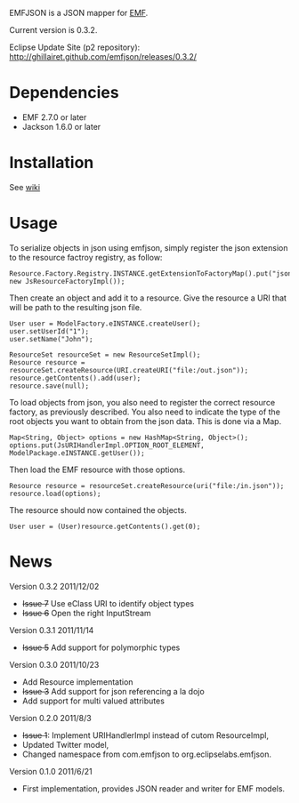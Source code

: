 EMFJSON is a JSON mapper for [EMF](http://www.eclipse.org/emf).

Current version is 0.3.2.

Eclipse Update Site (p2 repository): http://ghillairet.github.com/emfjson/releases/0.3.2/

# Dependencies

* EMF 2.7.0 or later
* Jackson 1.6.0 or later

# Installation

See [wiki](https://github.com/ghillairet/emfjson/wiki/Install)

# Usage

To serialize objects in json using emfjson, simply register the json extension to the resource factroy registry, as follow:

    Resource.Factory.Registry.INSTANCE.getExtensionToFactoryMap().put("json", new JsResourceFactoryImpl());

Then create an object and add it to a resource. Give the resource a URI that will be path to the resulting json file.

    User user = ModelFactory.eINSTANCE.createUser();
    user.setUserId("1");
    user.setName("John");

    ResourceSet resourceSet = new ResourceSetImpl();
    Resource resource = resourceSet.createResource(URI.createURI("file:/out.json"));
    resource.getContents().add(user);
    resource.save(null);

To load objects from json, you also need to register the correct resource factory, as previously described. You also 
need to indicate the type of the root objects you want to obtain from the json data. This is done via a Map.


    Map<String, Object> options = new HashMap<String, Object>();
    options.put(JsURIHandlerImpl.OPTION_ROOT_ELEMENT, ModelPackage.eINSTANCE.getUser());

Then load the EMF resource with those options.
 
    Resource resource = resourceSet.createResource(uri("file:/in.json"));
    resource.load(options);

The resource should now contained the objects.

    User user = (User)resource.getContents().get(0);

# News #

Version 0.3.2 2011/12/02

*    <del>Issue 7</del> Use eClass URI to identify object types
*    <del>Issue 6</del> Open the right InputStream

Version 0.3.1 2011/11/14

*    <del>Issue 5</del> Add support for polymorphic types

Version 0.3.0 2011/10/23

*    Add Resource implementation
*    <del>Issue 3</del> Add support for json referencing a la dojo
*    Add support for multi valued attributes

Version 0.2.0 2011/8/3

*    <del>Issue 1</del>: Implement URIHandlerImpl instead of cutom ResourceImpl,
*    Updated Twitter model,
*    Changed namespace from com.emfjson to org.eclipselabs.emfjson.

Version 0.1.0 2011/6/21

*    First implementation, provides JSON reader and writer for EMF models.
